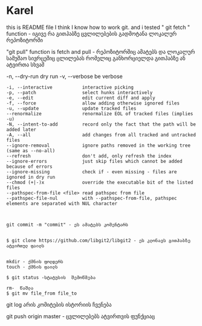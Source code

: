 # Karel
this is README file
I think I know how to work git. 
and i tested " git fetch " function - იგივე რა გითჰაბზე ცვლილებების გადმოტანა ლოკალურ რეპოზიტორში


"git pull" function is fetch and pull - რეპოზიტორშიც ამატებს და ლოკალურ სამუშაო სივრცეშიც ცლილებას რომელიც განხორციელდა გითჰაბზე ან ატვირთა სხვამ 


-n, --dry-run               dry run
    -v, --verbose               be verbose

    -i, --interactive           interactive picking
    -p, --patch                 select hunks interactively
    -e, --edit                  edit current diff and apply
    -f, --force                 allow adding otherwise ignored files
    -u, --update                update tracked files
    --renormalize               renormalize EOL of tracked files (implies -u)
    -N, --intent-to-add         record only the fact that the path will be added later
    -A, --all                   add changes from all tracked and untracked files
    --ignore-removal            ignore paths removed in the working tree (same as --no-all)
    --refresh                   don't add, only refresh the index
    --ignore-errors             just skip files which cannot be added because of errors
    --ignore-missing            check if - even missing - files are ignored in dry run
    --chmod (+|-)x              override the executable bit of the listed files
    --pathspec-from-file <file> read pathspec from file
    --pathspec-file-nul         with --pathspec-from-file, pathspec elements are separated with NUL character



    git commit -m "commit" - ეს ამატებს კომენტარს


    $ git clone https://github.com/libgit2/libgit2 - ეს კლონავს გითჰაბზე ატვირთულ ფაილს


    mkdir - ქმნის ფოლდერს
    touch - ქმნის ფაილს

    $ git status -სტატუსის  შემოწმება

    rm-  წაშლა
    $ git mv file_from file_to

git log  არის კომიტების ისტორიის ჩვენება

git push origin master - ცვლილებებს ატვირთვის ფუნქციაც




